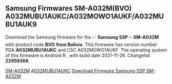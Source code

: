 <h2>Samsung Firmwares SM-A032M(BVO) A032MUBU1AUKC/A032MOWO1AUKF/A032MUBU1AUK9</h2>
Download the Samsung firmware for the ✅ <strong>Samsung SSP </strong> ⭐ <strong>SM-A032M</strong> with product code <strong>BVO</strong> <strong> from Bolivia</strong>. This firmware has version number PDA <strong>A032MUBU1AUKC</strong> and CSC A032MOWO1AUKF. The operating system of this firmware is Android R , with build date 2021-11-26. Changelist <strong>22959366</strong>.


[SM-A032M](https://samfirm.shop/samsung/model/SM-A032M)
[A032MUBU1AUKC](https://samfirm.shop/samsung/pda/A032MUBU1AUKC)
[Download Firmware Samsung SSP SM-A032M](https://samfirm.shop/samsung/firmware/478023)
